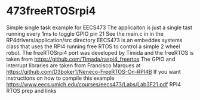 # 473freeRTOSrpi4
Simple single task example for EECS473
The applicaiton is just a single tast running every 1ms to toggle GPIO pin 21
See the main.c in in the RP4drivers/application/src directory
EECS473 is an embeddes systems class that uses the RPI4 running free RTOS to control a simple 2 wheel robot.
The freeRTOSrpi4 port was developed by Timida and the freeRTOS is taken from https://github.com/TImada/raspi4_freertos
The GPIO and interrupt libraries are taken from Francisco Marques at https://github.com/D3boker1/Neneco-FreeRTOS-On-RPI4B
If you want instructions on how to compile this example https://www.eecs.umich.edu/courses/eecs473/Labs/Lab3F21.pdf RPI4 RTOS prep and links
